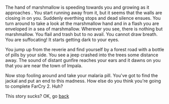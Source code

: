 The hand of marshmallow is speeding towards you and growing as it approaches
. You start running away from it, but it seems that the walls are closing
 in on you. Suddenly everthing stops and dead silence ensues. You turn
around to take a look at the marshmallow hand and in a flash you are 
enveloped in a sea of marshmallow. Wherever you see, there is nothing but 
marshmallow. You flail and trash but to no avail. You cannot draw breath. 
You are suffocating! It starts getting dark to your eyes. 

You jump up from the reverie and find yourself by a forest road with a 
bottle of pills by your side. You see a jeep crashed into the trees some 
distance away. The sound of distant gunfire reaches your ears and it dawns
on you that you are near the town of Impala.

Now stop fooling around and take your malaria pill. You've got to find the
jackal and put an end to this madness. How else do you think you're
going to complete FarCry 2. Huh?

This story sucks? OK, go [back](../marshmallow.md)
